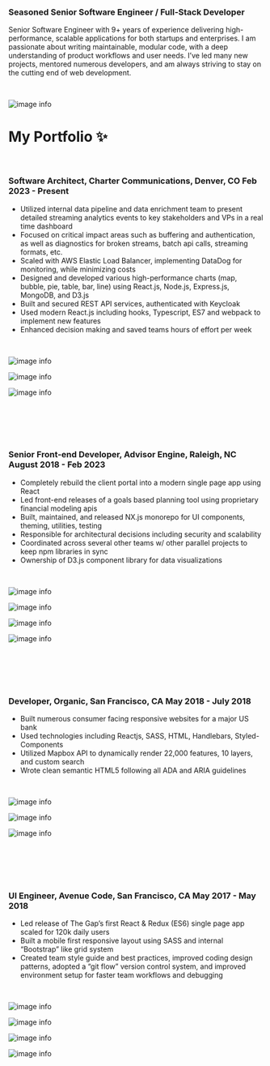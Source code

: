 ### Seasoned Senior Software Engineer / Full-Stack Developer
Senior Software Engineer with 9+ years of experience delivering high-performance, scalable applications for both startups and enterprises. I am passionate about writing maintainable, modular code, with a deep understanding of product workflows and user needs. I’ve led many new projects, mentored numerous developers, and am always striving to stay on the cutting end of web development.

<br>

![image info](./profile_pic.jpeg)

# My Portfolio ✨ 

<br>

### Software Architect, Charter Communications, Denver, CO Feb 2023 - Present
- Utilized internal data pipeline and data enrichment team to present detailed streaming analytics events to key
stakeholders and VPs in a real time dashboard
-  Focused on critical impact areas such as buffering and authentication, as well as diagnostics for broken streams,
batch api calls, streaming formats, etc.
- Scaled with AWS Elastic Load Balancer, implementing DataDog for monitoring, while minimizing costs
- Designed and developed various high-performance charts (map, bubble, pie, table, bar, line) using React.js,
Node.js, Express.js, MongoDB, and D3.js
- Built and secured REST API services, authenticated with Keycloak
- Used modern React.js including hooks, Typescript, ES7 and webpack to implement new features
- Enhanced decision making and saved teams hours of effort per week
  
<br>

![image info](./images/RTD_page1.jpg)
<br>

![image info](./images/RTD_page2.jpg)
<br>

![image info](./images/RTD_page3.jpg)

<br>
<br>
<br>
<br>

### Senior Front-end Developer, Advisor Engine, Raleigh, NC August 2018 - Feb 2023
- Completely rebuild the client portal into a modern single page app using React
- Led front-end releases of a goals based planning tool using proprietary financial modeling apis
- Built, maintained, and released NX.js monorepo for UI components, theming, utilities, testing
- Responsible for architectural decisions including security and scalability
- Coordinated across several other teams w/ other parallel projects to keep npm libraries in sync
- Ownership of D3.js component library for data visualizations	                                 


<br>

![image info](./images/AE_2018-present_1.png)
<br>

![image info](./images/AE_2018-present_2.png)
<br>

![image info](./images/AE_2018-present_3.png)
<br>

![image info](./images/AE_2018-present_4.png)


<br>
<br>
<br>
<br>

### Developer, Organic, San Francisco, CA May 2018 - July 2018
- Built numerous consumer facing responsive websites for a major US bank
- Used technologies including Reactjs, SASS, HTML, Handlebars, Styled-Components
- Utilized Mapbox API to dynamically render 22,000 features, 10 layers, and custom search
- Wrote clean semantic HTML5 following all ADA and ARIA guidelines

<br>

![image info](./images/WellsFargo_2018_1.png)
<br>

![image info](./images/WellsFargo_2018_3.png)
<br>

![image info](./images/WF20184.png)


<br>
<br>
<br>
<br>

### UI Engineer, Avenue Code, San Francisco, CA May 2017 - May 2018
- Led release of The Gap’s first React & Redux (ES6) single page app scaled for 120k daily users
- Built a mobile first responsive layout using SASS and internal “Bootstrap” like grid system
- Created team style guide and best practices, improved coding design patterns, adopted a “git
flow” version control system, and improved environment setup for faster team workflows and
debugging

<br>

![image info](./images/TheGap_2017-2018_1.png)
<br>

![image info](./images/TheGap_2017-2018_3.png)
<br>

![image info](./images/TheGap_2017-2018_4.png)
<br>

![image info](./images/TheGap_2017-2018_5.png)
